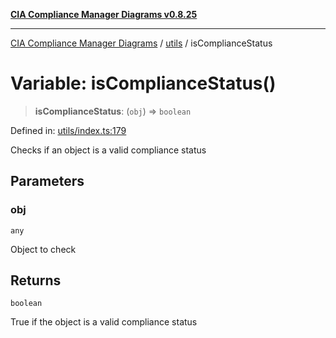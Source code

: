 [**CIA Compliance Manager Diagrams v0.8.25**](../../README.md)

***

[CIA Compliance Manager Diagrams](../../modules.md) / [utils](../README.md) / isComplianceStatus

# Variable: isComplianceStatus()

> **isComplianceStatus**: (`obj`) => `boolean`

Defined in: [utils/index.ts:179](https://github.com/Hack23/cia-compliance-manager/blob/b7816746b3b7f5e02cb18303af9cc6696a8caef9/src/utils/index.ts#L179)

Checks if an object is a valid compliance status

## Parameters

### obj

`any`

Object to check

## Returns

`boolean`

True if the object is a valid compliance status
